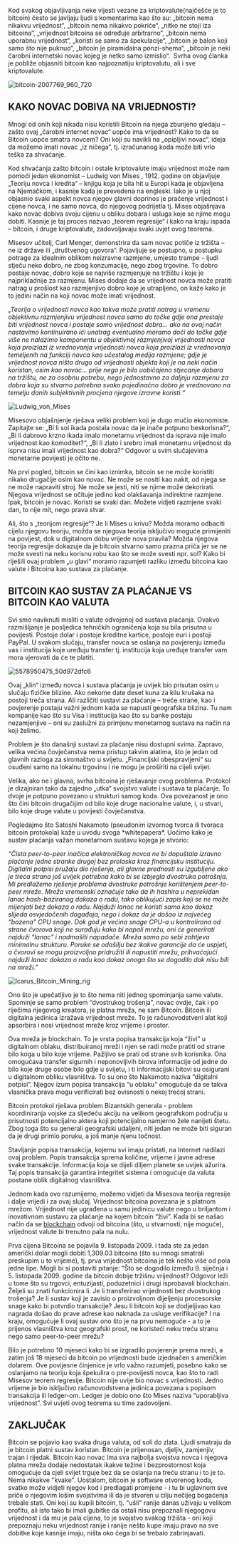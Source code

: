 Kod svakog objavljivanja neke vijesti vezane za kriptovalute(najčešće je to bitcoin) često se javljaju ljudi s komentarima kao što su: „bitcoin nema nikakvu vrijednost“, „bitcoin nema nikakvo pokriće“, „nitko ne stoji iza bitcoina“, „vrijednost bitcoina se određuje arbitrarno“, „bitcoin nema uporabnu vrijednost“, „koristi se samo za špekulacije“, „bitcoin je balon koji samo što nije puknuo“, „bitcoin je piramidalna ponzi-shema“, „bitcoin je neki čarobni internetski novac kojeg je netko samo izmislio“.  Svrha ovog članka je pobliže objasniti bitcoin kao najpoznatiju kriptovalutu, ali i sve kriptovalute.


![bitcoin-2007769_960_720](../images/bitcoin-2007769_960_720.jpg)



## KAKO NOVAC DOBIVA NA VRIJEDNOSTI?



Mnogi od onih koji nikada nisu koristili Bitcoin na njega zbunjeno gledaju – zašto ovaj „čarobni internet novac“ uopće ima vrijednost? Kako to da se Bitcoin uopće smatra novcem? Oni koji su navikli na „opipljivi novac“, ideja da možemo imati novac „iz ničega“, tj. izračunanog koda može biti vrlo teška za shvaćanje.


Kod shvaćanja zašto bitcoin i ostale kriptovalute imaju vrijednost može nam pomoći jedan ekonomist – Ludwig von Mises , 1912. godine on objavljuje „Teoriju novca i kredita“ – knjigu koja je bila hit u Europi kada je objavljena na Njemačkom, i kasnije kada je prevedena na engleski. Iako je u njoj objasnio svaki aspekt novca njegov glavni doprinos je praćenje vrijednost i cijene novca, i ne samo novca, do njegovog podrijetla tj. Mises objašnjava kako novac dobiva svoju cijenu u obliku dobara i usluga koje se njime mogu dobiti. Kasnije je taj proces nazvao „teorem regresije“ i kako na kraju ispada – bitcoin, i druge kriptovalute, zadovoljavaju svaki uvjet ovog teorema.


Misesov učitelj, Carl Menger, demonstrira da sam novac potiče iz tržišta – ne iz države ili „društvenog ugovora“. Pojavljuje se postupno, u postupku potrage za idealnim oblikom neizravne razmjene, umjesto trampe – ljudi stječu neko dobro, ne zbog konzumacije, nego zbog trgovine. To dobro postaje novac, dobro koje se najviše razmjenjuje na tržištu i koje je najprikladnije za razmjenu. Mises dodaje da se vrijednost novca može pratiti natrag u prošlost kao razmjenjivo dobro koje je utrapljeno, on kaže kako je to jedini način na koji novac može imati vrijednost.


*„Teorija o vrijednosti novca kao takva može pratiti natrag u vremenu objektivnu razmjenjivu vrijednost novca samo do točke gdje ona prestaje biti vrijednost novca i postaje samo vrijednost dobra... ako na ovaj način nastavimo kontinuirano ići unatrag eventualno moramo doći do točke gdje više ne nalazimo komponentu u objektivnoj razmjenjivoj vrijednosti novca koja proizlazi iz vrednovanja vrijednosti novca koja proizlazi iz vrednovanja temeljenih na funkciji novca kao učestalog medija razmjene; gdje je vrijednost novca ništa drugo od vrijednosti objekta koji je na neki način koristan, osim kao novac... prije nego je bilo uobičajeno stjecanje dobara na tržištu, ne za osobnu potrebu, nego jednostavno za daljnju razmjenu za dobra koja su stvarno potrebna svako pojedinačno dobro je vrednovano na temelju danih subjektivnih procjena njegove izravne koristi.“*


![Ludwig_von_Mises](../images/Ludwig_von_Mises.jpg)


Misesovo objašnjenje rješava veliki problem koji je dugo mučio ekonomiste. Zapitajte se: „Bi li sol ikada postala novac da je inače potpuno beskorisna?“, „Bi li dabrovo krzno ikada imalo monetarnu vrijednost da isprava nije imalo vrijednost kao komoditet?“, „Bi li zlato i srebro imali monetarnu vrijednost da isprva nisu imali vrijednost kao dobra?“ Odgovor u svim slučajevima monetarne povijesti je očito ne.


Na prvi pogled, bitcoin se čini kao iznimka, bitcoin se ne može koristiti nikako drugačije osim kao novac. Ne može se nositi kao nakit, od njega se ne može napraviti stroj. Ne može se jesti, niti se njime može dekorirati. Njegova vrijednost se očituje jedino kod olakšavanja indirektne razmjene. Ipak, bitcoin je novac. Koristi se svaki dan. Možete vidjeti razmjene svaki dan, to nije mit, nego prava stvar.


Ali, što s „teorijom regresije“? Je li Mises u krivu? Možda moramo odbaciti cijelu njegovu teoriju, možda se njegova teorija isključivo moguće primijeniti na povijest, dok u digitalnom dobu vrijede nova pravila? Možda njegova teorija regresije dokazuje da je bitcoin stvarno samo prazna priča jer se ne može svesti na neku korisnu robu kao što se može svesti npr. sol? Kako bi riješili ovaj problem „u glavi“ moramo razumjeti razliku između bitcoina kao valute i Bitcoina kao sustava za plaćanje.



## BITCOIN KAO SUSTAV ZA PLAĆANJE VS BITCOIN KAO VALUTA



Svi smo naviknuti misliti o valute odvojenoj od sustava plaćanja. Ovakvo razmišljanje je posljedica tehničkih ograničenja koja su bila prisutna u povijesti. Postoje dolar i postoje kreditne kartice, postoje euri i postoji PayPal. U svakom slučaju, transfer novca se oslanja na povjerenju između vas i institucija koje uređuju transfer tj. institucija koja uređuje transfer vam mora vjerovati da će te platiti.


![5578950475_50d972dfc6](../images/5578950475_50d972dfc6.jpg)


Ovaj „klin“ između novca i sustava plaćanja je uvijek bio prisutan osim u slučaju fizičke blizine. Ako nekome date deset kuna za kilu krušaka na postoji treća strana. Ali različiti sustavi za plaćanje – treće strane, kao i povjerenje postaju važni jednom kada se napusti geografska blizina. Tu nam kompanije kao što su Visa i institucija kao što su banke postaju nezamjenjive – oni su zaslužni za primjenu monetarnog sustava na način na koji želimo.


Problem je što današnji sustavi za plaćanje nisu dostupni svima. Zapravo, velika većina čovječanstva nema pristup takvim alatima, što je jedan od glavnih razloga za siromaštvo u svijetu. „Financijski obespravljeni“ su osuđeni samo na lokalnu trgovinu i ne mogu je proširiti na cijeli svijet.


Velika, ako ne i glavna, svrha bitcoina je rješavanje ovog problema. Protokol je dizajniran tako da zajedno „utka“ svojstvo valute i sustava ta plaćanje. To dvoje je potpuno povezano u strukturi samog koda. Ova povezanost je ono što čini bitcoin drugačijim od bilo koje druge nacionalne valute, i, u stvari, bilo koje druge valute u povijesti čovječanstva.


Pogledajmo što Satoshi Nakamoto (pseudonim izvornog tvorca ili tvoraca bitcoin protokola) kaže u uvodu svoga \*whitepapera\*. Uočimo kako je sustav plaćanja važan monetarnom sustavu kojega je stvorio:


*“Čista peer-to-peer inačica elektroničkog novca ne bi dopuštala izravno plaćanje jedne stranke drugoj bez prolaska kroz financijsku instituciju. Digitalni potpisi pružaju dio rješenja, ali glavne prednosti su izgubljene ako je treća strana još uvijek potrebna kako bi se izbjegla dvostruka potrošnja. Mi predlažemo rješenje problema dvostruke potrošnje korištenjem peer-to-peer mreže. Mreža vremenski označuje tako da ih hashira u neprekidan lanac hash-baziranog dokaza o radu, tako oblikujući zapis koji se ne može mijenjati bez dokaza o radu. Najduži lanac ne koristi samo kao dokaz slijeda osvjedočenih događaja, nego i dokaz da je došao iz najvećeg “bazena” CPU snage. Dok god je većina snage CPU-a u kontrolirana od strane čvorova koji ne surađuju kako bi napali mrežu, oni će generirati najduži “lanac” i nadmašiti napadače. Mreža sama po sebi zahtjeva minimalnu strukturu. Poruke se odašilju bez ikakve garancije da će uspjeti, a čvorovi se mogu proizvoljno pridružiti ili napustiti mrežu, prihvaćajući najduži lanac dokaza o radu kao dokaz onoga što se dogodilo dok nisu bili na mreži.”*


![Icarus_Bitcoin_Mining_rig](../images/Icarus_Bitcoin_Mining_rig.jpg)


Ono što je upečatljivo je to što nema niti jednog spominjanja same valute. Spominje se samo problem “dvostrukog trošenja”, novac ovdje, čak i po riječima njegovog kreatora, je platna mreža, ne sam Bitcoin. Bitcoin ili digitalna jedinica izražava vrijednost mreže. To je računovodstveni alat koji apsorbira i nosi vrijednost mreže kroz  vrijeme i prostor.


Ova mreža je blockchain. To je vrsta popisa transakcija koja “živi” u digitalnom oblaku, distribuiranoj mreži i njen se radi može pratiti od strane bilo koga u bilo koje vrijeme. Pažljivo se prati od strane svih korisnika. Ona omogućava transfer sigurnih i neponovljivih birova informacije od jedne do bilo koje druge osobe bilo gdje u svijetu, i ti informacijski bitovi su osigurani u digitalnom obliku vlasništva. To su ono što Nakamoto naziva “digitalni potpisi”. Njegov izum popisa transakcija “u oblaku” omogućuje da se takva vlasnička prava mogu verificirati bez ovisnosti o nekoj trećoj strani.


Bitcoin protokol rješava problem Bizantskih generala - problem koordiniranja vojske za sljedeću akciju na velikom geografskom području  u prisutnosti potencijalno aktera koji potencijalno namjerno žele nanijeti štetu. Zbog toga što su generali geografski udaljeni, niti jedan ne može biti siguran da je drugi primio poruku, a još manje njenu točnost.


Stavljanje popisa transakcija, kojemu svi imaju pristati, na Internet nadilazi ovaj problem. Popis transakcija sprema količine, vrijeme i javne adrese svake transakcije. Informacija koja se dijeli diljem planete se uvijek ažurira. Taj popis transakcija garantira integritet sistema i omogućuje da valuta postane oblik digitalnog vlasništva.


Jednom kada ovo razumijemo, možemo vidjeti da Misesova teorija regresije i dalje vrijedi i za ovaj slučaj. Vrijednost bitcoina povezana je s platnom mrežom. Vrijednost nije ugrađena u samu jedinicu valute nego u briljantom i inovativnom sustavu za plaćanje na kojem bitcoin “živi”. Kada bi se našao način da se [blockchain][blockchain] odvoji od bitcoina (što, u stvarnosti, nije moguće), vrijednost valute bi trenutno pala na nulu.


Prva cijena Bitcoina se pojavila 9. listopada 2009. i tada ste za jedan američki dolar mogli dobiti 1,309.03 bitcoina (što su mnogi smatrali preskupim u to vrijeme), tj. prva vrijednost bitcoina je tek nešto više od pola jedne lipe. Mogli bi si postaviti pitanje: “Što se dogodilo između 9. siječnja i 5. listopada 2009. godine da bitcoin dobije tržišnu vrijednost? Odgovor leži u tome što su trgovci, entuzijasti, poduzetnici i drugi isprobavali blockchain. Željeli su znati funkcionira li. Je li transferirao vrijednosti bez dvostrukog trošenja? Je li sustav koji je zavisio o proizvoljnom dijeljenju procesorske snage kako bi potvrdio transakcije? Jesu li bitcoin koji se dodjeljivao kao nagrada došao do prave adrese kao naknada za usluge verifikacije? I na kraju, omogućuje li ovaj sustav ono što je na prvu nemoguće - a to je prijenos vlasništva kroz geografski prost, ne koristeći neku treću stranu nego samo peer-to-peer mrežu?


Bilo je potrebno 10 mjeseci kako bi se izgradilo povjerenje prema mreži, a zatim još 18 mjeseci da bitcoin po vrijednosti bude izjednačen s američkim dolarem. Ove povijesne činjenice je vrlo važno razumjeti, posebno kako se oslanjamo na teoriju koja špekulira o pre-povijesti novca, kao što to radi Misesov teorem regresije. Bitcoin nije uvije bio novac s vrijednosti. Jedno vrijeme je bio isključivo računovodstvena jedinica povezana s popisom transakcija ili ledger-om. Ledger je dobio ono što Mises naziva “uporabljiva vrijednost”. Svi uvjeti ovog teorema su time zadovoljeni.



## ZAKLJUČAK



Bitcoin se pojavio kao svaka druga valuta, od soli do zlata. Ljudi smatraju da je bitcoin platni sustav koristan. Bitcoin je prijenosan, djeljiv, zamjenjiv, trajan i rijedak. Bitcoin kao novac ima sva najbolja svojstva novca i njegova platna mreža dodaje nedostatak ikakve težine i bezprostornost koja omogućuje da cjeli svijet trguje bez da se oslanja na treću stranu i to je to. Nema nikakve "kvake". Uostalom, bitcoin je software otvorenog koda, svatko može vidjeti njegov kod i predlagati promjene - i tu bi uglavnom sve priče o njegovim lošim svojstvima ili da je stvoren u cilju nečijeg bogaćenja trebale stati. Oni koji su kupili bitcoin, tj. "ušli" ranije danas uživaju u velikom profitu, ali isto tako bi imali gubitke da ostali nisu prepoznali njegogovu vrijednost i da mu je pala cijena, to je svojstvo svakog tržišta - oni koji prepoznaju neku vrijednost ranije i ranije nešto kupe imaju pravo na sve dobitke koje kasnije imaju, ništa oko čega bi se trebalo zabrinjavati.

[blockchain]: https://bitfalls.com/hr/2017/08/20/blockchain-explained-blockchain-works/
